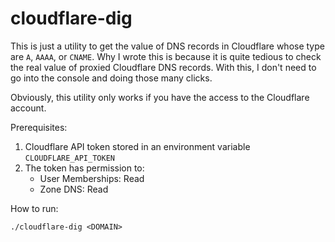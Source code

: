 # cloudflare-dig

This is just a utility to get the value of DNS records in Cloudflare whose type are `A`, `AAAA`, or `CNAME`. Why I wrote
this is because it is quite tedious to check the real value of proxied Cloudflare DNS records. With this, I don't need
to go into the console and doing those many clicks.

Obviously, this utility only works if you have the access to the Cloudflare account.

Prerequisites:
1.  Cloudflare API token stored in an environment variable `CLOUDFLARE_API_TOKEN`
2.  The token has permission to:
    - User Memberships: Read
    - Zone DNS: Read

How to run:
```
./cloudflare-dig <DOMAIN>
```
